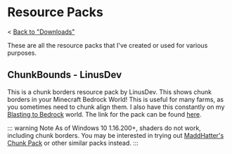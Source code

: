 # Resource Packs
< [Back to "Downloads"](../downloads)

These are all the resource packs that I've created or used for various purposes.

## ChunkBounds - LinusDev
This is a chunk borders resource pack by LinusDev. This shows chunk borders in your Minecraft Bedrock World! This is useful for many farms, as you sometimes need to chunk align them. I also have this constantly on my [Blasting to Bedrock](../lets-plays#blasting-to-bedrock) world. The link for the pack can be found [here](https://mcpedl.com/chunkbounds-shaders).

::: warning Note
As of Windows 10 1.16.200+, shaders do not work, including chunk borders. You may be interested in trying out [MaddHatter's Chunk Pack](https://youtu.be/eTcxPQy1a90) or other similar packs instead.
:::